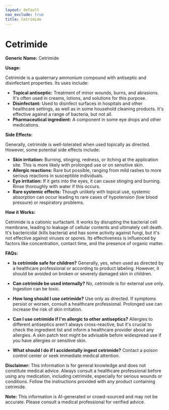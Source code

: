```yaml
---
layout: default
nav_exclude: true
title: Cetrimide
---
```


# Cetrimide

**Generic Name:** Cetrimide

**Usage:**

Cetrimide is a quaternary ammonium compound with antiseptic and disinfectant properties.  Its uses include:

* **Topical antiseptic:** Treatment of minor wounds, burns, and abrasions.  It's often used in creams, lotions, and solutions for this purpose.
* **Disinfectant:**  Used to disinfect surfaces in hospitals and other healthcare settings, as well as in some household cleaning products. It's effective against a range of bacteria, but not all.
* **Pharmaceutical ingredient:**  A component in some eye drops and other medications.


**Side Effects:**

Generally, cetrimide is well-tolerated when used topically as directed. However, some potential side effects include:

* **Skin irritation:**  Burning, stinging, redness, or itching at the application site. This is more likely with prolonged use or on sensitive skin.
* **Allergic reactions:**  Rare but possible, ranging from mild rashes to more serious reactions in susceptible individuals.
* **Eye irritation:**  If it gets into the eyes, it can cause stinging and burning.  Rinse thoroughly with water if this occurs.
* **Rare systemic effects:**  Though unlikely with topical use, systemic absorption can occur leading to  rare cases of hypotension (low blood pressure) or respiratory problems.


**How it Works:**

Cetrimide is a cationic surfactant. It works by disrupting the bacterial cell membrane, leading to leakage of cellular contents and ultimately cell death.  It's bactericidal (kills bacteria) and has some activity against fungi, but it's not effective against viruses or spores.  Its effectiveness is influenced by factors like concentration, contact time, and the presence of organic matter.


**FAQs:**

* **Is cetrimide safe for children?**  Generally, yes, when used as directed by a healthcare professional or according to product labeling. However, it should be avoided on broken or severely damaged skin in children.

* **Can cetrimide be used internally?** No, cetrimide is for external use only.  Ingestion can be toxic.

* **How long should I use cetrimide?**  Use only as directed.  If symptoms persist or worsen, consult a healthcare professional. Prolonged use can increase the risk of skin irritation.

* **Can I use cetrimide if I'm allergic to other antiseptics?**  Allergies to different antiseptics aren't always cross-reactive, but it's crucial to check the ingredient list and inform a healthcare provider about any allergies.  A skin patch test might be advisable before widespread use if you have allergies or sensitive skin.

* **What should I do if I accidentally ingest cetrimide?**  Contact a poison control center or seek immediate medical attention.

**Disclaimer:** This information is for general knowledge and does not constitute medical advice. Always consult a healthcare professional before using any medication, including cetrimide, especially for serious wounds or conditions.  Follow the instructions provided with any product containing cetrimide.


**Note:** This information is AI-generated or crowd-sourced and may not be accurate. Please consult a medical professional for verified advice.